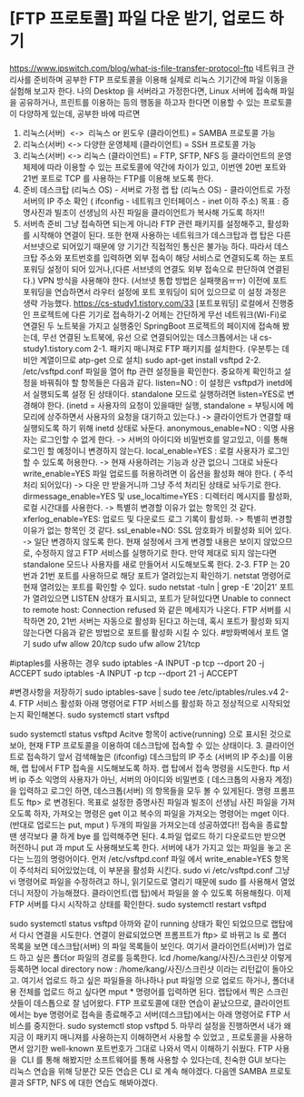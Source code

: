 # [FTP 프로토콜] 파일 다운 받기, 업로드 하기

https://www.ipswitch.com/blog/what-is-file-transfer-protocol-ftp
네트워크 관리사를 준비하며 공부한 FTP 프로토콜을 이용해 실제로 리눅스 기기간에 파일 이동을 실험해 보고자 한다.
나의 Desktop 을 서버라고 가정한다면, Linux 서버에 접속해 파일을 공유하거나, 프린트를 이용하는 등의 행동을 하고자 한다면 이용할 수 있는 프로토콜이 다양하게 있는데, 공부한 바에 따르면
1. 리눅스(서버)  <->  리눅스 or 윈도우 (클라이언트) = SAMBA 프로토콜 가능
2. 리눅스(서버) <-> 다양한 운영체제 (클라이언트) = SSH 프로토콜 가능
3. 리눅스(서버) <-> 리눅스 (클라이언트) = FTP, SFTP, NFS 등
클라이언트의 운영체제에 따라 이용할 수 있는 프로토콜에 약간에 차이가 있고, 이번엔 20번 포트와 21번 포트로 TCP 를 사용하는 FTP를 이용해 보도록 한다.
1. 준비
데스크탑 (리눅스 OS) - 서버로 가정
랩 탑 (리눅스 OS) - 클라이언트로 가정
서버의 IP 주소 확인 ( ifconfig - 네트워크 인터페이스 - inet 이하 주소)
목표 : 증명사진과 빌조이 선생님의 사진 파일을 클라이언트가 복사해 가도록 하자!!
2. 서버측 준비
그냥 접속하면 되는게 아니라 FTP 관련 패키지를 설정해주고, 활성화를 시작해야 연결이 된다.
또한 현재 사용하는 네트워크가 데스크탑과 랩 탑은 다른 서브넷으로 되어있기 때문에 양 기기간 직접적인 통신은 불가능 하다.
따라서 데스크탑 주소와 포트번호를 입력하면 외부 접속이 해당 서비스로 연결되도록 하는 포트 포워딩 설정이 되어 있거나,(다른 서브넷의 연결도 외부 접속으로 판단하여 연결된다.) VPN 방식을 사용해야 한다. (서브넷 통합 방법은 실패햇음ㅠㅠ)
이전에 포트 포워딩을 연습하면서 라우터 설정에 포트 포워딩이 되어 있으므로 이 설정 과정은 생략 가능했다.
https://cs-study1.tistory.com/33
[포트포워딩] 로컬에서 진행중인 프로젝트에 다른 기기로 접속하기-2
어제는 간단하게 무선 네트워크(Wi-Fi)로 연결된 두 노트북을 가지고 실행중인 SpringBoot 프로젝트의 페이지에 접속해 봤는데, 무선 연결된 노트북에, 유선 으로 연결되어있는 데스크톱에서는 내
cs-study1.tistory.com
2-1. 패키지 매니져로 FTP 패키지를 설치한다. (우분투는 데비안 계열이므로 atp-get 으로 설치)
sudo apt-get install vsftpd
2-2. /etc/vsftpd.conf 파일을 열어 ftp 관련 설정들을 확인한다.
중요하게 확인하고 설정을 바꿔줘야 할 항목들은 다음과 같다.
listen=NO : 이 설정은 vsftpd가 inetd에서 실행되도록 설정 된 상태이다. standalone 모드로 실행하려면 listen=YES로 변경해야 한다.
(inetd = 사용자의 요청이 있을때만 실행, standalone = 부팅시에 메모리에 상주하면서 사용자의 요청을 대기하고 있는다.)
-> 클라이언트가 연결할 때 실행되도록 하기 위해 inetd 상태로 놔둔다.
anonymous_enable=NO : 익명 사용자는 로그인할 수 없게 한다.
-> 서버의 아이디와 비밀번호를 알고있고, 이를 통해 로그인 할 예정이니 변경하지 않는다.
local_enable=YES : 로컬 사용자가 로그인할 수 있도록 허용한다.
-> 현재 사용하려는 기능과 상관 없으니 그대로 놔둔다
write_enable=YES 파일 업로드를 허용하려면 이 옵션을 활성화 해야 한다. ( 주석 처리 되어있다)
-> 다운 만 받을거니까 그냥 주석 처리된 상태로 놔두기로 한다.
dirmessage_enable=YES 및 use_localtime=YES : 디렉터리 메시지를 활성화, 로컬 시간대를 사용한다.
-> 특별히 변경할 이유가 없는 항목인 것 같다.
xferlog_enable=YES: 업로드 및 다운로드 로그 기록이 활성화.
->
특별히 변경할 이유가 없는 항목인 것 같다.
ssl_enable=NO: SSL 암호화가 비활성화 되어 있다.
-> 일단 변경하지 않도록 한다.
현재 설정에서 크게 변경할 내용은 보이지 않았으므로, 수정하지 않고 FTP 서비스를 실행하기로 한다. 만약 제대로 되지 않는다면 standalone 모드나 사용자를 새로 만들어서 시도해보도록 한다.
2-3. FTP 는 20번과 21번 포트를 사용하므로 해당 포트가 열려있는지 확인하기.
netstat 명령어로 현재 열려있는 포트를 확인할 수 있다.
sudo netstat -tuln | grep -E '20|21'
포트가 열려있으면 LISTEN 상태가 표시되고, 포트가 닫혀있다면 Unable to connect to remote host: Connection refused 와 같은 메세지가 나온다.
FTP 서버를 시작하면 20, 21번 서버는 자동으로 활성화 된다고 하는데, 혹시 포트가 활성화 되지 않는다면 다음과 같은 방법으로 포트를 활성화 시킬 수 있다.
#방화벽에서 포트 열기
sudo ufw allow 20/tcp
sudo ufw allow 21/tcp

#iptaples를 사용하는 경우
sudo iptables -A INPUT -p tcp --dport 20 -j ACCEPT
sudo iptables -A INPUT -p tcp --dport 21 -j ACCEPT

#변경사항을 저장하기
sudo iptables-save | sudo tee /etc/iptables/rules.v4
2-4. FTP 서비스 활성화
아래 명령어로 FTP 서비스를 활성화 하고 정상적으로 시작되었는지 확인해본다.
sudo systemctl start vsftpd

sudo systemctl status vsftpd
Acitve 항목이
active(running)
으로 표시된 것으로 보아, 현재 FTP 프로토콜을 이용하여 데스크탑에 접속할 수 있는 상태이다.
3. 클라이언트로 접속하기
앞서 검색해높은 (ifconfig) 데스크탑의 IP 주소 (서버의 IP 주소)를 이용해, 랩 탑에서 FTP 접속을 시도해보도록 하자.
랩 탑에서 접속 명령을 시도한다.
ftp 서버 ip 주소
익명의 사용자가 아닌, 서버의 아이디와 비밀번호 ( 데스크톱의 사용자 계정)을 입력하고 로그인 하면, 데스크톱(서버) 의 항목들을 모두 볼 수 있게된다.
명령 프롬프트도 ftp> 로 변경된다.
목표로 설정한 증명사진 파일과 빌조이 선생님 사진 파일을 가져오도록 하자,
가져오는 명령은 get 이고 복수의 파일을 가져오는 명령어는 mget 이다. (반대로 업로드는 put, mput )
두개의 파일을 가져오는데 성공하였다!!
접속을 종료할 땐 생각보다 쿨 하게 bye 를 입력해주면 된다.
4.파일 업로드 하기
다운로드만 받으면 허전하니 put 과 mput 도 사용해보도록 한다.
서버에 내가 가지고 있는 파일을 놓고 온다는 느낌의 명령어이다. 먼저
/etc/vsftpd.conf
파일 에서
write_enable=YES 항목이 주석처리 되어있었는데, 이 부분을 활성화 시킨다.
sudo vi /etc/vsftpd.conf
그냥 vi 명령어로 파일을 수정하려고 하니, 읽기모드로 열리기 때문에 sudo 를 사용해서 열었더니 저장이 가능해졌다.
클라이언트(랩 탑)에서 파일을 쓸 수 있도록 허용해줬다.
이제 FTP 서버를 다시 시작하고 상태를 확인한다.
sudo systemctl restart vsftpd

sudo systemctl status vsftpd
아까와 같이 running 상태가 확인 되었으므로 랩탑에서 다시 연결을 시도한다.
연결이 완료되었으면 프롬프트가 ftp> 로 바뀌고 ls 로 폴더 목록을 보면 데스크탑(서버) 의 파일 목록들이 보인다.
여기서 클라이언트(서버)가 업로드 하고 싶은 폴더or 파일의 경로를 등록한다.
lcd /home/kang/사진/스크린샷
이렇게 등록하면 local directory now : /home/kang/사진/스크린샷 이라는 리턴값이 돌아오고. 여기서 업로드 하고 싶은 파일들을 하나하나 put 파일명 으로 업로드 하거나, 폴더내용 전체를 업로드 하고 싶다면 mput * 명령어를 입력하면 된다.
랩탑에서 찍은 스크린샷들이 데스톱으로 잘 넘어왔다.
FTP 프로토콜에 대한 연습이 끝났으므로, 클라이언트에서는 bye 명령어로 접속을 종료해주고 서버(데스크탑)에서는 아래 명령어로 FTP 서비스를 중지한다.
sudo systemctl stop vsftpd
5. 마무리
설정을 진행하면서 내가 왜 지금 이 패키지 매니져를 사용하는지 이해하면서 사용할 수 있었고 , 프로토콜을 사용하면서 암기한 well-known 포트번호가 그대로 나와서 역시 이해하기 쉬웠다. FTP 사용을  CLI 를 통해 해봤지만 소프트웨어를 통해 사용할 수 있다는데, 친숙한 GUI 보다는 리눅스 연습을 위해 당분간 모든 연습은 CLI 로 계속 해야겠다.
다음엔 SAMBA 프로토콜과 SFTP, NFS 에 대한 연습도 해봐야겠다.